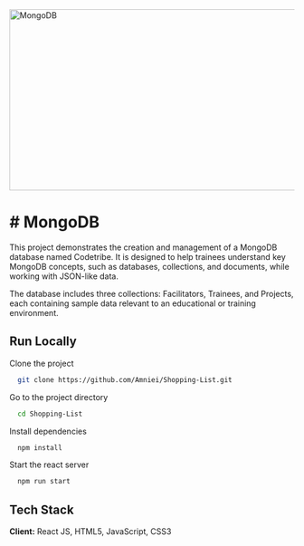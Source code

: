 <img src="https://socialify.git.ci/SANEH2015/MongoDB/image?language=1&owner=1&name=1&stargazers=1&theme=Light" alt="MongoDB" width="640" height="320" />
<h1># MongoDB</h1>

This project demonstrates the creation and management of a MongoDB database named Codetribe. It is designed to help trainees understand key MongoDB concepts, such as databases, collections, and documents, while working with JSON-like data.

The database includes three collections: Facilitators, Trainees, and Projects, each containing sample data relevant to an educational or training environment.

## Run Locally
Clone the project
```bash
  git clone https://github.com/Amniei/Shopping-List.git
```
Go to the project directory
```bash
  cd Shopping-List
```
Install dependencies
```bash
  npm install
```
Start the react server
```bash
  npm run start
```
## Tech Stack
**Client:** React JS, HTML5, JavaScript, CSS3
